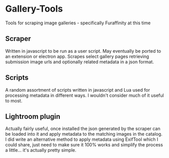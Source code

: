 # Gallery-Tools
Tools for scraping image galleries - specifically Furaffinity at this time


## Scraper
Written in javascript to be run as a user script. May eventually be ported to an extension or electron app. Scrapes select gallery pages retrieving submission image urls and optionally related metadata in a json format.

## Scripts
A random assortment of scripts written in javascript and Lua used for processing metadata in different ways. I wouldn't consider much of it useful to most. 

## Lightroom plugin
Actually fairly useful, once installed the json generated by the scraper can be loaded into it and apply metadata to the matching images in the catalog. I did write an alternative method to apply metadata using ExifTool which I could share, just need to make sure it 100% works and simplify the process a little... it's actually pretty simple.
